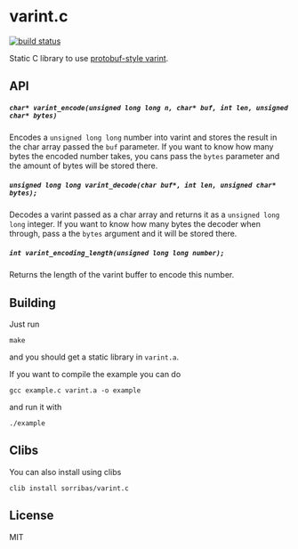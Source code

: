 varint.c
========

[![build status](https://secure.travis-ci.org/sorribas/varint.c.png)](http://travis-ci.org/sorribas/varint.c)

Static C library to use [protobuf-style varint](https://developers.google.com/protocol-buffers/docs/encoding#varints).

API
---

##### `char* varint_encode(unsigned long long n, char* buf, int len, unsigned char* bytes)`

Encodes a `unsigned long long` number into varint and stores the result in the char
array passed the `buf` parameter. If you want to know how many bytes the encoded
number takes, you cans pass the `bytes` parameter and the amount of bytes will
be stored there.

##### `unsigned long long varint_decode(char buf*, int len, unsigned char* bytes);`

Decodes a varint passed as a char array and returns it as a `unsigned long long` integer.
If you want to know how many bytes the decoder when through, pass a the `bytes`
argument and it will be stored there.

##### `int varint_encoding_length(unsigned long long number);`

Returns the length of the varint buffer to encode this number.

Building
--------

Just run

```
make
```
and you should get a static library in `varint.a`.

If you want to compile the example you can do

```
gcc example.c varint.a -o example
```

and run it with

```
./example
```
Clibs
-----

You can also install using clibs

```
clib install sorribas/varint.c
```

License
-------

MIT
